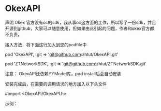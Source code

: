 # OkexAPI

声明
Okex 官方没有oc的sdk，我从事oc这方面的工作，所以写了一份sdk，并且开源到github，大家可以随意使用，但如果由此引起的问题，作者和okex官方都不负责。

接入方法，将下面这行加入到您的podfile中

pod 'OkexAPI', :git => 'git@github.com:zhtut/OkexAPI.git'

pod 'ZTNetworkSDK', :git => 'git@github.com:zhtut/ZTNetworkSDK.git'

注意：
OkexAPI还依赖YYModel库，pod install后会自动安装

安装完成后，在需要的调用请求的地方加入以下头文件

 #import <OkexAPI/OkexAPI.h>

示例：
